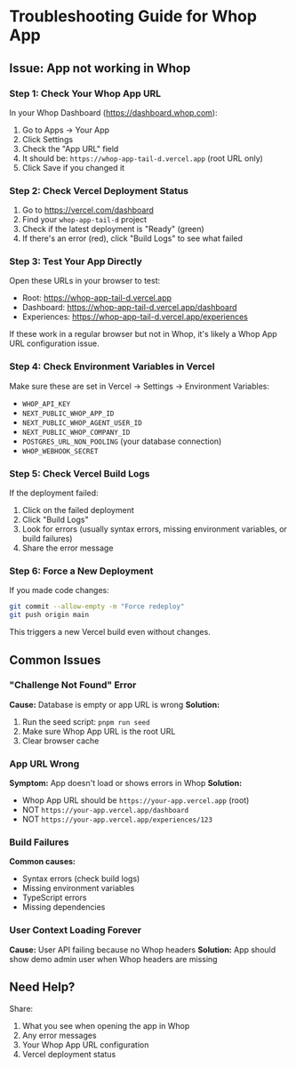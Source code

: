 # Troubleshooting Guide for Whop App

## Issue: App not working in Whop

### Step 1: Check Your Whop App URL
In your Whop Dashboard (https://dashboard.whop.com):
1. Go to Apps → Your App
2. Click Settings
3. Check the "App URL" field
4. It should be: `https://whop-app-tail-d.vercel.app` (root URL only)
5. Click Save if you changed it

### Step 2: Check Vercel Deployment Status
1. Go to https://vercel.com/dashboard
2. Find your `whop-app-tail-d` project
3. Check if the latest deployment is "Ready" (green)
4. If there's an error (red), click "Build Logs" to see what failed

### Step 3: Test Your App Directly
Open these URLs in your browser to test:
- Root: https://whop-app-tail-d.vercel.app
- Dashboard: https://whop-app-tail-d.vercel.app/dashboard
- Experiences: https://whop-app-tail-d.vercel.app/experiences

If these work in a regular browser but not in Whop, it's likely a Whop App URL configuration issue.

### Step 4: Check Environment Variables in Vercel
Make sure these are set in Vercel → Settings → Environment Variables:
- `WHOP_API_KEY`
- `NEXT_PUBLIC_WHOP_APP_ID`
- `NEXT_PUBLIC_WHOP_AGENT_USER_ID`
- `NEXT_PUBLIC_WHOP_COMPANY_ID`
- `POSTGRES_URL_NON_POOLING` (your database connection)
- `WHOP_WEBHOOK_SECRET`

### Step 5: Check Vercel Build Logs
If the deployment failed:
1. Click on the failed deployment
2. Click "Build Logs"
3. Look for errors (usually syntax errors, missing environment variables, or build failures)
4. Share the error message

### Step 6: Force a New Deployment
If you made code changes:
```bash
git commit --allow-empty -m "Force redeploy"
git push origin main
```
This triggers a new Vercel build even without changes.

## Common Issues

### "Challenge Not Found" Error
**Cause:** Database is empty or app URL is wrong
**Solution:** 
1. Run the seed script: `pnpm run seed` 
2. Make sure Whop App URL is the root URL
3. Clear browser cache

### App URL Wrong
**Symptom:** App doesn't load or shows errors in Whop
**Solution:** 
- Whop App URL should be `https://your-app.vercel.app` (root)
- NOT `https://your-app.vercel.app/dashboard`
- NOT `https://your-app.vercel.app/experiences/123`

### Build Failures
**Common causes:**
- Syntax errors (check build logs)
- Missing environment variables
- TypeScript errors
- Missing dependencies

### User Context Loading Forever
**Cause:** User API failing because no Whop headers
**Solution:** App should show demo admin user when Whop headers are missing

## Need Help?
Share:
1. What you see when opening the app in Whop
2. Any error messages
3. Your Whop App URL configuration
4. Vercel deployment status

